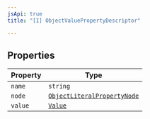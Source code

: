 ```yaml
---
jsApi: true
title: "[I] ObjectValuePropertyDescriptor"

---
```

## Properties

| Property | Type |
| ------ | ------ |
| `name` | `string` |
| `node` | [`ObjectLiteralPropertyNode`](ObjectLiteralPropertyNode.md) |
| `value` | [`Value`](../type-aliases/Value.md) |
